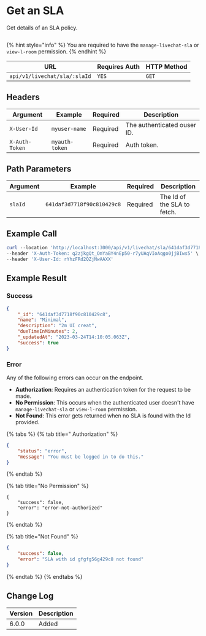 # Get an SLA

Get details of an SLA policy.

<figure><img src="../../../../../../../.gitbook/assets/enterprise.jpg" alt=""><figcaption></figcaption></figure>

{% hint style="info" %}
You are required to have the `manage-livechat-sla` or `view-l-room` permission.
{% endhint %}

| URL                          | Requires Auth | HTTP Method |
| ---------------------------- | ------------- | ----------- |
| `api/v1/livechat/sla/:slaId` | `YES`         | `GET`       |

## Headers

| Argument       | Example        | Required | Description                 |
| -------------- | -------------- | -------- | --------------------------- |
| `X-User-Id`    | `myuser-name`  | Required | The authenticated ouser ID. |
| `X-Auth-Token` | `myauth-token` | Required | Auth token.                 |

## Path Parameters

| Argument | Example                    | Required | Description                 |
| -------- | -------------------------- | -------- | --------------------------- |
| `slaId`  | `641daf3d7718f90c810429c8` | Required | The Id of the SLA to fetch. |

## Example Call

```powershell
curl --location 'http://localhost:3000/api/v1/livechat/sla/641daf3d7718f90c810429c8' \
--header 'X-Auth-Token: q2zjkgQt_OmYaBY4nEp50-r7yUAqVIoAqgo0jjBIws5' \
--header 'X-User-Id: rYhzFRd2QZjNwAAXX'
```

## Example Result

### Success

```json
{
    "_id": "641daf3d7718f90c810429c8",
    "name": "Minimal",
    "description": "2m UI creat",
    "dueTimeInMinutes": 2,
    "_updatedAt": "2023-03-24T14:10:05.063Z",
    "success": true
}
```

### Error

Any of the following errors can occur on the endpoint.

* **Authorization**: Requires an authentication token for the request to be made.
* **No Permission**: This occurs when the authenticated user doesn't have `manage-livechat-sla` or `view-l-room` permission.
* **Not Found**: This error gets returned when no SLA is found with the Id provided.

{% tabs %}
{% tab title=" Authorization" %}
```json
{
    "status": "error",
    "message": "You must be logged in to do this."
}
```
{% endtab %}

{% tab title="No Permission" %}
```
{
    "success": false,
    "error": "error-not-authorized"
}
```
{% endtab %}

{% tab title="Not Found" %}
```json
{
    "success": false,
    "error": "SLA with id gfgfg56g429c8 not found"
}
```
{% endtab %}
{% endtabs %}

## Change Log

| Version | Description |
| ------- | ----------- |
| 6.0.0   | Added       |
